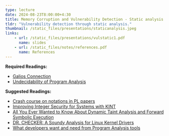 ```yaml
---
type: lecture
date: 2024-08-23T8:00:00+4:30
title: Memory Corruption and Vulnerability Detection - Static analysis (Part 1)
tldr: "Vulnerability detection through static analysis."
thumbnail: /static_files/presentations/staticanalysis.jpeg
links:
    - url: /static_files/presentations/vulstatic1.pdf
      name: slides
    - url: /static_files/notes/references.pdf
      name: References
---
```

**Required Readings:**
- [Galios Connection](./../static_files/notes/galiosconnection.pdf)
- [Undecidability of Program Analysis](./../static_files/notes/undecidability.pdf)

**Suggested Readings:**
- [Crash course on notations in PL papers](http://siek.blogspot.com/2012/07/crash-course-on-notation-in-programming.html)  
- [Improving Integer Security for Systems with KINT](https://www.usenix.org/system/files/conference/osdi12/osdi12-final-88.pdf)
- [All You Ever Wanted to Know About Dynamic Taint Analysis and Forward Symbolic Execution](https://oaklandsok.github.io/papers/schwartz2010.pdf)
- [DR. CHECKER: A Soundy Analysis for Linux Kernel Drivers](https://www.usenix.org/system/files/conference/usenixsecurity17/sec17-machiry.pdf)  
- [What developers want and need from Program Analysis tools](https://www.microsoft.com/en-us/research/uploads/prod/2016/07/What-Developers-Want-and-Need-from-Program-Analysis-An-Empirical-Study.pdf)
